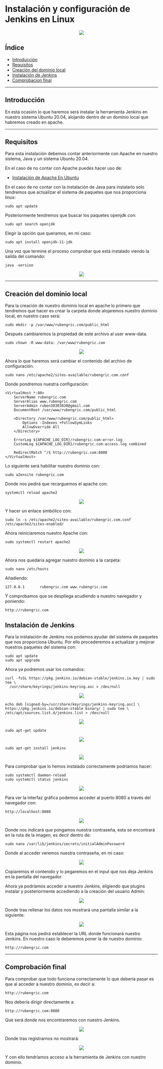 # Instalación y configuración de Jenkins en Linux

<div align="center">
    <img src="../Imágenes/Instalación y configuración de Jenkins en Linux/Portada.png"/>
</div>

## Índice

- [Introducción](https://github.com/RubenGonz/Despliegues/blob/main/Jenkins/Instalaci%C3%B3n%20y%20configuraci%C3%B3n%20de%20Jenkins%20en%20Linux.md#introducci%C3%B3n)
- [Requisitos](https://github.com/RubenGonz/Despliegues/blob/main/Jenkins/Instalaci%C3%B3n%20y%20configuraci%C3%B3n%20de%20Jenkins%20en%20Linux.md#requisitos)
- [Creación del dominio local](https://github.com/RubenGonz/Despliegues/blob/main/Jenkins/Instalaci%C3%B3n%20y%20configuraci%C3%B3n%20de%20Jenkins%20en%20Linux.md#creaci%C3%B3n-del-dominio-local)
- [Instalación de Jenkins](https://github.com/RubenGonz/Despliegues/blob/main/Jenkins/Instalaci%C3%B3n%20y%20configuraci%C3%B3n%20de%20Jenkins%20en%20Linux.md#instalaci%C3%B3n-de-jenkins)
- [Comprobacion final](https://github.com/RubenGonz/Despliegues/blob/main/Jenkins/Instalaci%C3%B3n%20y%20configuraci%C3%B3n%20de%20Jenkins%20en%20Linux.md#comprobaci%C3%B3n-final)

---

## Introducción

En esta ocasión lo que haremos será instalar la herramienta Jenkins en nuestro sistema Ubuntu 20.04, alojando dentro de un dominio local que habremos creado en apache.

---

## Requisitos 

Para esta instalación debemos contar anteriormente con Apache en nuestro sistema, Java y un sistema Ubuntu 20.04.

En el caso de no contar con Apache puedes hacer uso de:

- [Instalación de Apache En Ubuntu](https://github.com/RubenGonz/Despliegues/blob/main/Apache/Instalaci%C3%B3n%20de%20Apache2.md)

En el caso de no contar con la instalación de Java para instalarlo solo tendremos que actualizar el sistema de paquetes que nos proporciona linux:

```console
sudo apt update
```

Posteriormente tendremos que buscar los paquetes openjdk con:

```console
sudo apt search openjdk
```

Elegir la opción que queramos, en mi caso:

```console
sudo apt install openjdk-11-jdk
```

Una vez que termine el proceso comprobar que está instalado viendo la salida del comando:

```console
java -version
```

<div align="center">
    <img src="../Imágenes/Instalación y configuración de Jenkins en Linux/VersionJava.png"/>
</div>

---

## Creación del dominio local

Para la creación de nuestro dominio local en apache lo primero que tendremos que hacer es crear la carpeta donde alojaremos nuestro dominio local, en nuestro caso será:

```console
sudo mkdir -p /var/www/rubengric.com/public_html
```

Después cambiaremos la propiedad de este archivo al user www-data.

```console
sudo chown -R www-data: /var/www/rubengric.com
```

<div align="center">
    <img src="../Imágenes/Instalación y configuración de Jenkins en Linux/PropietarioCarpeta.png"/>
</div>

Ahora lo que haremos será cambiar el contenido del archivo de configuración.

```console
sudo nano /etc/apache2/sites-available/rubengric.com.conf
```

Donde pondremos nuestra configuración:

```
<VirtualHost *:80>
    ServerName rubengric.com
    ServerAlias www.rubengric.com
    ServerAdmin ruben30303030@gmail.com
    DocumentRoot /var/www/rubengric.com/public_html
 
    <Directory /var/www/rubengric.com/public_html>
        Options -Indexes +FollowSymLinks
        AllowOverride All
    </Directory>
 
    ErrorLog ${APACHE_LOG_DIR}/rubengric.com-error.log
    CustomLog ${APACHE_LOG_DIR}/rubengric.com-access.log combined

    RedirectMatch ^/$ http://rubengric.com:8080
</VirtualHost>
```

Lo siguiente será habilitar nuestro dominio con:

```console
sudo a2ensite rubengric.com
```

Donde nos pedirá que recarguemos el apache con:

```console
systemctl reload apache2
```

<div align="center">
    <img src="../Imágenes/Instalación y configuración de Jenkins en Linux/RecargarApache.png"/>
</div>

Y hacer un enlace simbólico con:

```console
sudo ln -s /etc/apache2/sites-available/rubengric.com.conf /etc/apache2/sites-enabled/
```

Ahora reiniciaremos nuestro Apache con:

```console
sudo systemctl restart apache2
```

<div align="center">
    <img src="../Imágenes/Instalación y configuración de Jenkins en Linux/ReiniciarApache.png"/>
</div>

Ahora nos quedaría agregar nuestro dominio a la carpeta:

```console
sudo nano /etc/hosts
```

Añadiendo:

```
127.0.0.1       rubengric.com www.rubengric.com
```

Y comprobamos que se despliega acudiendo a nuestro navegador y poniendo:

```console
http://rubengric.com
```

## Instalación de Jenkins

Para la instalación de Jenkins nos podemos ayudar del sistema de paquetes que nos proporciona Ubuntu. Por ello procederemos a actualizar y mejorar nuestros paquetes del sistema con:

```console
sudo apt update
sudo apt upgrade
```

Ahora ya podremos usar los comandos:

```console
curl -fsSL https://pkg.jenkins.io/debian-stable/jenkins.io.key | sudo tee \
  /usr/share/keyrings/jenkins-keyring.asc > /dev/null
```

<div align="center">
    <img src="../Imágenes/Instalación y configuración de Jenkins en Linux/InstalacionJenkins1.png"/>
</div>

```console
echo deb [signed-by=/usr/share/keyrings/jenkins-keyring.asc] \
https://pkg.jenkins.io/debian-stable binary/ | sudo tee \
/etc/apt/sources.list.d/jenkins.list > /dev/null
```

<div align="center">
    <img src="../Imágenes/Instalación y configuración de Jenkins en Linux/InstalacionJenkins2.png"/>
</div>

```console
sudo apt-get update
```

<div align="center">
    <img src="../Imágenes/Instalación y configuración de Jenkins en Linux/InstalacionJenkins3.png"/>
</div>

```console
sudo apt-get install jenkins
```

<div align="center">
    <img src="../Imágenes/Instalación y configuración de Jenkins en Linux/InstalacionJenkins4.png"/>
</div>

Para comprobar que lo hemos instalado correctamente podríamos hacer:

```console
sudo systemctl daemon-reload
sudo systemctl status jenkins
```

<div align="center">
    <img src="../Imágenes/Instalación y configuración de Jenkins en Linux/ComprobacionJenkins.png"/>
</div>

Para ver la interfaz gráfica podemos acceder al puerto 8080 a través del navegador con:

```console
http://localhost:8080
```

<div align="center">
    <img src="../Imágenes/Instalación y configuración de Jenkins en Linux/VistaJenkins.png"/>
</div>

Donde nos indicará que pongamos nuestra contraseña, esta se encontrará en la ruta de la imagen, es decir dentro de:

```console
sudo nano /var/lib/jenkins/secrets/initialAdminPassword
```

Donde al acceder veremos nuestra contraseña, en mi caso:

<div align="center">
    <img src="../Imágenes/Instalación y configuración de Jenkins en Linux/ContraseniaJenkins.png"/>
</div>

Copiaremos el contenido y lo pegaremos en el input que nos deja Jenkins en la pantalla del navegador.

Ahora ya podríamos acceder a nuestro Jenkins, eligiendo que plugins instalar y posteriormente accediendo a la creación del usuario Admin:

<div align="center">
    <img src="../Imágenes/Instalación y configuración de Jenkins en Linux/LogJenkins.png"/>
</div>

Donde tras rellenar los datos nos mostrará una pantalla similar a la siguiente:

<div align="center">
    <img src="../Imágenes/Instalación y configuración de Jenkins en Linux/RutaJenkins.png"/>
</div>

Esta página nos pedirá establecer la URL donde funcionará nuestro Jenkins. En nuestro caso le deberemos poner la de nuestro dominio:

```console
http://rubengric.com
```

---

## Comprobación final 

Para comprobar que todo funciona correctamente lo que debería pasar es que al acceder a nuestro dominio, es decir a:

```console
http://rubengric.com
```

Nos debería dirigir directamente a:

```console
http://rubengric.com:8080
```

Que será donde nos encontraremos con nuestro Jenkins.

<div align="center">
    <img src="../Imágenes/Instalación y configuración de Jenkins en Linux/PantallaFinal.png"/>
</div>

Donde tras registrarnos no mostrará:

<div align="center">
    <img src="../Imágenes/Instalación y configuración de Jenkins en Linux/JenkinsFinal.png"/>
</div>

Y con ello tendríamos acceso a la herramienta de Jenkins con nuestro dominio.
